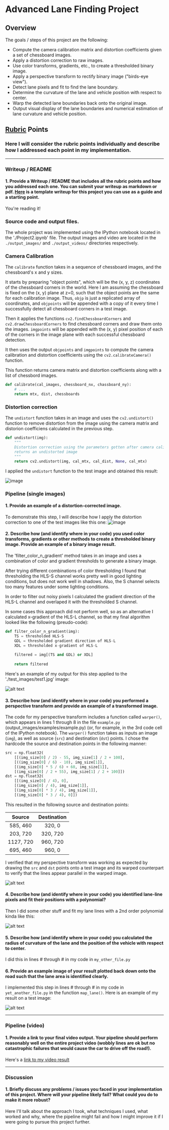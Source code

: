 # Advanced Lane Finding Project

## Overview

The goals / steps of this project are the following:

* Compute the camera calibration matrix and distortion coefficients given a set of chessboard images.
* Apply a distortion correction to raw images.
* Use color transforms, gradients, etc., to create a thresholded binary image.
* Apply a perspective transform to rectify binary image ("birds-eye view").
* Detect lane pixels and fit to find the lane boundary.
* Determine the curvature of the lane and vehicle position with respect to center.
* Warp the detected lane boundaries back onto the original image.
* Output visual display of the lane boundaries and numerical estimation of lane curvature and vehicle position.

[//]: # (Image References)

[image1]: ./examples/undistort_output.png "Undistorted"
[image2]: ./test_images/test1.jpg "Road Transformed"
[image3]: ./examples/binary_combo_example.jpg "Binary Example"
[image4]: ./examples/warped_straight_lines.jpg "Warp Example"
[image5]: ./examples/color_fit_lines.jpg "Fit Visual"
[image6]: ./examples/example_output.jpg "Output"
[video1]: ./project_video.mp4 "Video"

## [Rubric](https://review.udacity.com/#!/rubrics/571/view) Points

### Here I will consider the rubric points individually and describe how I addressed each point in my implementation.  

---

### Writeup / README

#### 1. Provide a Writeup / README that includes all the rubric points and how you addressed each one.  You can submit your writeup as markdown or pdf.  [Here](https://github.com/udacity/CarND-Advanced-Lane-Lines/blob/master/writeup_template.md) is a template writeup for this project you can use as a guide and a starting point.  

You're reading it!

### Source code and output files.

The whole project was implemented using the IPython notebook located in the './Project2.ipynb' file. The output images and video are located in the `./output_images/` and `./output_videos/` directories respectively.

### Camera Calibration

The `calibrate` function takes in a sequence of chessboard images, and the chessboard's x and y sizes.

It starts by preparing "object points", which will be the (x, y, z) coordinates of the chessboard corners in the world. Here I am assuming the chessboard is fixed on the (x, y) plane at z=0, such that the object points are the same for each calibration image.  Thus, `objp` is just a replicated array of coordinates, and `objpoints` will be appended with a copy of it every time I successfully detect all chessboard corners in a test image. 

Then it applies the functions `cv2.findChessboardCorners` and `cv2.drawChessboardCorners` to find chessboard corners and draw them onto the images. `imgpoints` will be appended with the (x, y) pixel position of each of the corners in the image plane with each successful chessboard detection.  

It then uses the output `objpoints` and `imgpoints` to compute the camera calibration and distortion coefficients using the `cv2.calibrateCamera()` function. 

This function returns camera matrix and distortion coefficients along with a list of chessbord images.

```python
def calibrate(cal_images, chessboard_nx, chassboard_ny):
	# ...
	return mtx, dist, chessboards
```

### Distortion correction

The `undistort` function takes in an image and uses the `cv2.undistort()` function to remove distortion from the image using the camera matrix and distorion coefficiens calculated in the previous step.

```python
def undistort(img):
    """
    Distortion correction using the parameters gotten after camera calibration
    returns an undistorted image
    """
    return cv2.undistort(img, cal_mtx, cal_dist, None, cal_mtx)
```

I applied the `undistort` function to the test image and obtained this result: 

![image](output_images/undistort-chessboard.jpg)

### Pipeline (single images)

#### 1. Provide an example of a distortion-corrected image.

To demonstrate this step, I will describe how I apply the distortion correction to one of the test images like this one:
![image](./output_images/undistort-single.jpg)

#### 2. Describe how (and identify where in your code) you used color transforms, gradients or other methods to create a thresholded binary image.  Provide an example of a binary image result.

The 'filter_color_n_gradient' method takes in an image and uses a combination of color and gradient thresholds to generate a binary image.

After trying different combinations of color thresholding I found that thresholding the HLS-S channel works pretty well in good lighting conditions, but does not work well in shadows. Also, the S channel selects too many features under some lighting conditions.

In order to filter out noisy pixels I calculated the gradient direction of the HLS-L channel and overlaped it with the thresholded S channel.

In some cases this approach did not perform well, so as an alternative I calculated x-gradient of the HLS-L channel, so that my final algorithm looked like the following (preudo-code):

```python
def filter_color_n_gradient(img):
	TS = thresholded HLS-S
	GDL = thresholded gradient direction of HLS-L
	XDL = thresholded x-gradient of HLS-L
	
	filtered = img[(TS and GDL) or XDL]
	
   	return filtered
```

Here's an example of my output for this step applied to the './test_images/test1.jpg' image:

![alt text](./output_images/thresh-single.jpg)

#### 3. Describe how (and identify where in your code) you performed a perspective transform and provide an example of a transformed image.

The code for my perspective transform includes a function called `warper()`, which appears in lines 1 through 8 in the file `example.py` (output_images/examples/example.py) (or, for example, in the 3rd code cell of the IPython notebook).  The `warper()` function takes as inputs an image (`img`), as well as source (`src`) and destination (`dst`) points.  I chose the hardcode the source and destination points in the following manner:

```python
src = np.float32(
    [[(img_size[0] / 2) - 55, img_size[1] / 2 + 100],
    [((img_size[0] / 6) - 10), img_size[1]],
    [(img_size[0] * 5 / 6) + 60, img_size[1]],
    [(img_size[0] / 2 + 55), img_size[1] / 2 + 100]])
dst = np.float32(
    [[(img_size[0] / 4), 0],
    [(img_size[0] / 4), img_size[1]],
    [(img_size[0] * 3 / 4), img_size[1]],
    [(img_size[0] * 3 / 4), 0]])
```

This resulted in the following source and destination points:

| Source        | Destination   | 
|:-------------:|:-------------:| 
| 585, 460      | 320, 0        | 
| 203, 720      | 320, 720      |
| 1127, 720     | 960, 720      |
| 695, 460      | 960, 0        |

I verified that my perspective transform was working as expected by drawing the `src` and `dst` points onto a test image and its warped counterpart to verify that the lines appear parallel in the warped image.

![alt text][image4]

#### 4. Describe how (and identify where in your code) you identified lane-line pixels and fit their positions with a polynomial?

Then I did some other stuff and fit my lane lines with a 2nd order polynomial kinda like this:

![alt text][image5]

#### 5. Describe how (and identify where in your code) you calculated the radius of curvature of the lane and the position of the vehicle with respect to center.

I did this in lines # through # in my code in `my_other_file.py`

#### 6. Provide an example image of your result plotted back down onto the road such that the lane area is identified clearly.

I implemented this step in lines # through # in my code in `yet_another_file.py` in the function `map_lane()`.  Here is an example of my result on a test image:

![alt text][image6]

---

### Pipeline (video)

#### 1. Provide a link to your final video output.  Your pipeline should perform reasonably well on the entire project video (wobbly lines are ok but no catastrophic failures that would cause the car to drive off the road!).

Here's a [link to my video result](./project_video.mp4)

---

### Discussion

#### 1. Briefly discuss any problems / issues you faced in your implementation of this project.  Where will your pipeline likely fail?  What could you do to make it more robust?

Here I'll talk about the approach I took, what techniques I used, what worked and why, where the pipeline might fail and how I might improve it if I were going to pursue this project further.  
